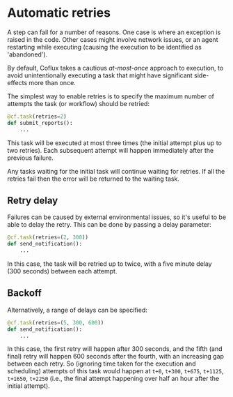 # Automatic retries

A step can fail for a number of reasons. One case is where an exception is raised in the code. Other cases might involve network issues, or an agent restarting while executing (causing the execution to be identified as 'abandoned').

By default, Coflux takes a cautious _at-most-once_ approach to execution, to avoid unintentionally executing a task that might have significant side-effects more than once.

The simplest way to enable retries is to specify the maximum number of attempts the task (or workflow) should be retried:

```python
@cf.task(retries=2)
def submit_reports():
    ...
```

This task will be executed at most three times (the initial attempt plus up to two retries). Each subsequent attempt will happen immediately after the previous failure.

Any tasks waiting for the initial task will continue waiting for retries. If all the retries fail then the error will be returned to the waiting task.

## Retry delay

Failures can be caused by external environmental issues, so it's useful to be able to delay the retry. This can be done by passing a delay parameter:

```python
@cf.task(retries=(2, 300))
def send_notification():
    ...
```

In this case, the task will be retried up to twice, with a five minute delay (300 seconds) between each attempt.

## Backoff

Alternatively, a range of delays can be specified:

```python
@cf.task(retries=(5, 300, 600))
def send_notification():
    ...
```

In this case, the first retry will happen after 300 seconds, and the fifth (and final) retry will happen 600 seconds after the fourth, with an increasing gap between each retry. So (ignoring time taken for the execution and scheduling) attempts of this task would happen at `t+0`, `t+300`, `t+675`, `t+1125`, `t+1650`, `t+2250` (i.e., the final attempt happening over half an hour after the initial attempt).
